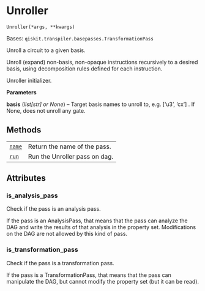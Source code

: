 # Unroller

<span id="undefined" />

`Unroller(*args, **kwargs)`

Bases: `qiskit.transpiler.basepasses.TransformationPass`

Unroll a circuit to a given basis.

Unroll (expand) non-basis, non-opaque instructions recursively to a desired basis, using decomposition rules defined for each instruction.

Unroller initializer.

**Parameters**

**basis** (*list\[str] or None*) – Target basis names to unroll to, e.g. \[‘u3’, ‘cx’] . If None, does not unroll any gate.

## Methods

|                                                                                                                                  |                               |
| -------------------------------------------------------------------------------------------------------------------------------- | ----------------------------- |
| [`name`](qiskit.transpiler.passes.Unroller.name#qiskit.transpiler.passes.Unroller.name "qiskit.transpiler.passes.Unroller.name") | Return the name of the pass.  |
| [`run`](qiskit.transpiler.passes.Unroller.run#qiskit.transpiler.passes.Unroller.run "qiskit.transpiler.passes.Unroller.run")     | Run the Unroller pass on dag. |

## Attributes

<span id="undefined" />

### is\_analysis\_pass

Check if the pass is an analysis pass.

If the pass is an AnalysisPass, that means that the pass can analyze the DAG and write the results of that analysis in the property set. Modifications on the DAG are not allowed by this kind of pass.

<span id="undefined" />

### is\_transformation\_pass

Check if the pass is a transformation pass.

If the pass is a TransformationPass, that means that the pass can manipulate the DAG, but cannot modify the property set (but it can be read).
